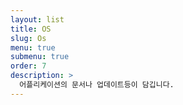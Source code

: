 ```yaml
---
layout: list
title: OS
slug: Os
menu: true
submenu: true
order: 7
description: >
  어플리케이션의 문서나 업데이트등이 담깁니다.
---
```


